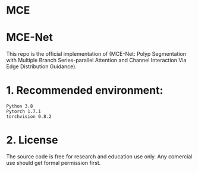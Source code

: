 # MCE
# MCE-Net
This repo is the official implementation of (MCE-Net: Polyp Segmentation with Multiple Branch Series-parallel Attention and Channel Interaction Via Edge Distribution Guidance). 


# 1. Recommended environment:
```
Python 3.8
Pytorch 1.7.1
torchvision 0.8.2
```

# 2. License
The source code is free for research and education use only. Any comercial use should get formal permission first.
